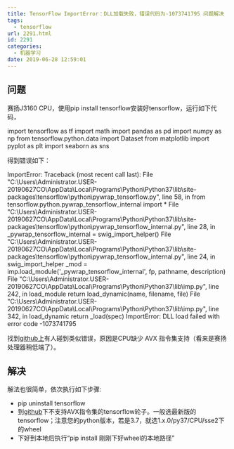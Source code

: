 ```yaml
---
title: TensorFlow ImportError：DLL加载失败，错误代码为-1073741795 问题解决
tags:
  - tensorflow
url: 2291.html
id: 2291
categories:
  - 机器学习
date: 2019-06-28 12:59:01
---
```


问题
--

赛扬J3160 CPU，使用pip install tensorflow安装好tensorflow，运行如下代码，

import tensorflow as tf
import math
import pandas as pd
import numpy as np
from tensorflow.python.data import Dataset
from matplotlib import pyplot as plt
import seaborn as sns

得到错误如下：

ImportError: Traceback (most recent call last):
  File "C:\\Users\\Administrator.USER-20190627CO\\AppData\\Local\\Programs\\Python\\Python37\\lib\\site-packages\\tensorflow\\python\\pywrap_tensorflow.py", line 58, in <module>
    from tensorflow.python.pywrap\_tensorflow\_internal import *
  File "C:\\Users\\Administrator.USER-20190627CO\\AppData\\Local\\Programs\\Python\\Python37\\lib\\site-packages\\tensorflow\\python\\pywrap\_tensorflow\_internal.py", line 28, in <module>
    \_pywrap\_tensorflow\_internal = swig\_import_helper()
  File "C:\\Users\\Administrator.USER-20190627CO\\AppData\\Local\\Programs\\Python\\Python37\\lib\\site-packages\\tensorflow\\python\\pywrap\_tensorflow\_internal.py", line 24, in swig\_import\_helper
    \_mod = imp.load\_module('\_pywrap\_tensorflow_internal', fp, pathname, description)
  File "C:\\Users\\Administrator.USER-20190627CO\\AppData\\Local\\Programs\\Python\\Python37\\lib\\imp.py", line 242, in load_module
    return load_dynamic(name, filename, file)
  File "C:\\Users\\Administrator.USER-20190627CO\\AppData\\Local\\Programs\\Python\\Python37\\lib\\imp.py", line 342, in load_dynamic
    return _load(spec)
ImportError: DLL load failed with error code -1073741795

找到[github上](https://github.com/tensorflow/tensorflow/issues/17386)有人碰到类似错误，原因是CPU缺少 AVX 指令集支持（看来是赛扬处理器稍低端了）。

解决
--

解法也很简单，依次执行如下步骤:

*   pip uninstall tensorflow
*   到[github](https://github.com/fo40225/tensorflow-windows-wheel)下不支持AVX指令集的tensorflow轮子。一般选最新版的tensorflow；注意您的python版本，若是3.7，就选1.x.0/py37/CPU/sse2下的wheel
*   下好到本地后执行“pip install 刚刚下好wheel的本地路径”